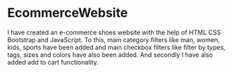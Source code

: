 # EcommerceWebsite
I have created an e-commerce shoes website with the help of HTML CSS Bootstrap and JavaScript. To this, main category filters like man, women, kids, sports have been added and main checkbox filters like filter by types, tags, sizes and colors have also been added. And secondly I have also added add to cart functionality.
